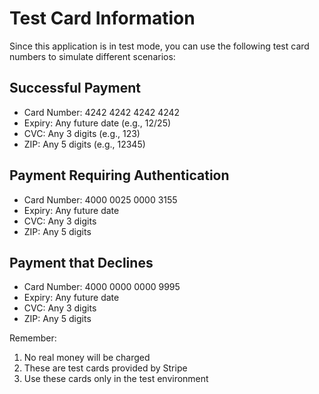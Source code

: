 # Test Card Information

Since this application is in test mode, you can use the following test card numbers to simulate different scenarios:

## Successful Payment
- Card Number: 4242 4242 4242 4242
- Expiry: Any future date (e.g., 12/25)
- CVC: Any 3 digits (e.g., 123)
- ZIP: Any 5 digits (e.g., 12345)

## Payment Requiring Authentication
- Card Number: 4000 0025 0000 3155
- Expiry: Any future date
- CVC: Any 3 digits
- ZIP: Any 5 digits

## Payment that Declines
- Card Number: 4000 0000 0000 9995
- Expiry: Any future date
- CVC: Any 3 digits
- ZIP: Any 5 digits

Remember:
1. No real money will be charged
2. These are test cards provided by Stripe
3. Use these cards only in the test environment